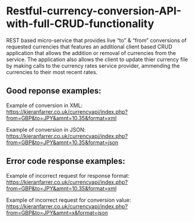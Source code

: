 # Restful-currency-conversion-API-with-full-CRUD-functionality
REST based micro-service that provides live “to” &amp; “from” conversions of requested currencies that features an additional client based CRUD application that allows the addition or removal of currencies from the service. The application also allows the client to update thier currency file by making calls to the currency rates service provider, ammending the currencies to their most recent rates.

## Good reponse examples:
Example of conversion in XML: https://kieranfarrer.co.uk/currencyapi/index.php?from=GBP&to=JPY&amnt=10.35&format=xml

Example of conversion in JSON: https://kieranfarrer.co.uk/currencyapi/index.php?from=GBP&to=JPY&amnt=10.35&format=json

## Error code response examples:
Example of incorrect request for response format: https://kieranfarrer.co.uk/currencyapi/index.php?from=GBP&to=JPY&amnt=10.35&format=xml

Example of incorrect request for conversion value: https://kieranfarrer.co.uk/currencyapi/index.php?from=GBP&to=JPY&amnt=x&format=json

